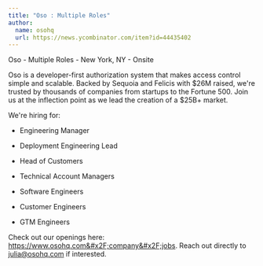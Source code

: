 ```yaml
---
title: "Oso : Multiple Roles"
author:
  name: osohq
  url: https://news.ycombinator.com/item?id=44435402
---
```

Oso - Multiple Roles - New York, NY - Onsite

Oso is a developer-first authorization system that makes access control simple and scalable. Backed by Sequoia and Felicis with $26M raised, we&#x27;re trusted by thousands of companies from startups to the Fortune 500. Join us at the inflection point as we lead the creation of a $25B+ market.

We&#x27;re hiring for:

- Engineering Manager

- Deployment Engineering Lead
- Head of Customers

- Technical Account Managers

- Software Engineers

- Customer Engineers

- GTM Engineers

Check out our openings here: <a href="https:&#x2F;&#x2F;www.osohq.com&#x2F;company&#x2F;jobs" rel="nofollow">https:&#x2F;&#x2F;www.osohq.com&#x2F;company&#x2F;jobs</a>. Reach out directly to julia@osohq.com if interested.
<JobApplication />
